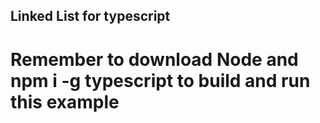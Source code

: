 ## Linked List for typescript

# Remember to download Node and npm i -g typescript to build and run this example

